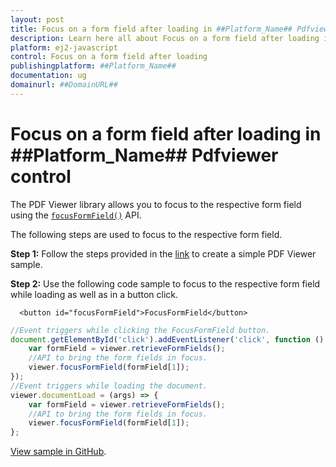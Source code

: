 ```yaml
---
layout: post
title: Focus on a form field after loading in ##Platform_Name## Pdfviewer control | Syncfusion
description: Learn here all about Focus on a form field after loading in Syncfusion ##Platform_Name## Pdfviewer control of Syncfusion Essential JS 2 and more.
platform: ej2-javascript
control: Focus on a form field after loading 
publishingplatform: ##Platform_Name##
documentation: ug
domainurl: ##DomainURL##
---
```


# Focus on a form field after loading in ##Platform_Name## Pdfviewer control

The PDF Viewer library allows you to focus to the respective form field using the [`focusFormField()`](https://helpej2.syncfusion.com/documentation/api/pdfviewer/#focusformfield) API.

The following steps are used to focus to the respective form field.

**Step 1:** Follow the steps provided in the [link](https://ej2.syncfusion.com/documentation/pdfviewer/getting-started/) to create a simple PDF Viewer sample.

**Step 2:** Use the following code sample to focus to the respective form field while loading as well as in a button click.

```
  <button id="focusFormField">FocusFormField</button>
```

```ts
//Event triggers while clicking the FocusFormField button.
document.getElementById('click').addEventListener('click', function () {
    var formField = viewer.retrieveFormFields();
    //API to bring the form fields in focus.
    viewer.focusFormField(formField[1]);
});
//Event triggers while loading the document.
viewer.documentLoad = (args) => {
    var formField = viewer.retrieveFormFields();
    //API to bring the form fields in focus.
    viewer.focusFormField(formField[1]);
};
```

[View sample in GitHub](https://github.com/SyncfusionExamples/javascript-pdf-viewer-examples/tree/master/Form%20Fields/Focusing%20the%20form%20fields%20while%20loading).